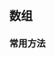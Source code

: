 ## 数组

### 常用方法

<!--@include: ./common-methods/from.md-->

<!--@include: ./common-methods/is-array.md-->

<!--@include: ./common-methods/concat.md-->
